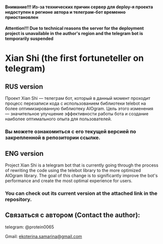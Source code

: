 #### Внимание!!! Из-за технических причин сервер для deploy-я проекта недоступен в регионе автора и телеграм-бот временно приостановлен
#### Attention!!! Due to technical reasons the server for the deployment project is unavailable in the author's region and the telegram bot is temporarily suspended



# Xian Shi (the first fortuneteller on telegram)

## RUS version

Проект Xian Shi — телеграм бот, который в данный момент проходит процесс перезаписи кода с использованием библиотеки telebot на более оптимизированную библиотеку AIOgram. Цель этого изменения — значительное улучшение эффективности работы бота и создание наиболее оптимального опыта для пользователей.

### Вы можете ознакомиться с его текущей версией по закрепленной в репозитории ссылке.


## ENG version

Project Xian Shi is a telegram bot that is currently going through the process of rewriting the code using the telebot library to the more optimized AIOgram library. The goal of this change is to significantly improve the bot's performance and create the most optimal experience for users.

### You can check out its current version at the attached link in the repository.


## Связаться с автором (Contact the author):

telegram: @protein0065

Gmail: ekoterina.samarina@gmail.com

